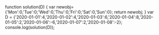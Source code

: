 function solution(D)
{
var newobj={'Mon':0,'Tue':0;'Wed':0,'Thu':0,'Fri':0;'Sat':0,'Sun':0};
return newobj;
}
var D = {'2020-01-01':4,'2020-01-02':4,'2020-01-03':6,'2020-01-04':8,'2020-01-05':2,'2020-01-06':-6,'2020-01-07':2,'2020-01-08':-2};
console.log(solution(D));
